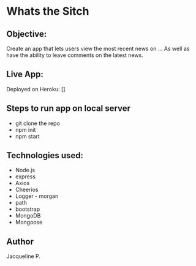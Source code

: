 # Whats the Sitch

## Objective:
Create an app that lets users view the most recent news on ... As well as have the ability to leave comments on the latest news.

## Live App:
Deployed on Heroku: []

## Steps to run app on local server
- git clone the repo
- npm init
- npm start

## Technologies used:
- Node.js
- express
- Axios
- Cheerios
- Logger - morgan
- path
- bootstrap
- MongoDB
- Mongoose

## Author
Jacqueline P.
